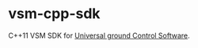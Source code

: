 vsm-cpp-sdk
===========

C++11 VSM SDK for [Universal ground Control Software](http://www.ugcs.com/ "UgCS").
